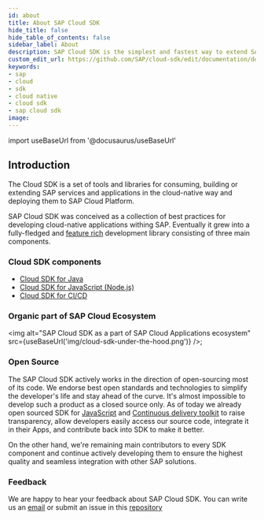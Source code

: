 ```yaml
---
id: about
title: About SAP Cloud SDK
hide_title: false
hide_table_of_contents: false
sidebar_label: About
description: SAP Cloud SDK is the simplest and fastest way to extend SAP services and applications in the cloud.
custom_edit_url: https://github.com/SAP/cloud-sdk/edit/documentation/docs/overview/about.md
keywords:
- sap
- cloud
- sdk
- cloud native
- cloud sdk
- sap cloud sdk
image:
---
```

import useBaseUrl from '@docusaurus/useBaseUrl'

## Introduction ##
The Cloud SDK is a set of tools and libraries for consuming, building or extending SAP services and applications in the
cloud-native way and deploying them to SAP Cloud Platform.

SAP Cloud SDK was conceived as a collection of best practices for developing cloud-native applications withing SAP. Eventually
it grew into a fully-fledged and [feature rich](key-features ) development library consisting of three main components.

### Cloud SDK components ###

- [Cloud SDK for Java](../java/introduction )
- [Cloud SDK for JavaScript (Node.js)](../js/introduction )
- [Cloud SDK for CI/CD](../devops/getting-started )

### Organic part of SAP Cloud Ecosystem ###
<img alt="SAP Cloud SDK as a part of SAP Cloud Applications ecosystem" src={useBaseUrl('img/cloud-sdk-under-the-hood.png')} />;

### Open Source ###
The SAP Cloud SDK actively works in the direction of open-sourcing most of its code. We endorse best open standards and
technologies to simplify the developer's life and stay ahead of the curve. It's almost impossible to develop such a product
as a closed source only. As of today we already open sourced SDK for [JavaScript](https://github.com/SAP/cloud-sdk ) and
[Continuous delivery toolkit](https://github.com/SAP/cloud-s4-sdk-pipeline )  to raise transparency, allow developers easily access our source code,
integrate it in their Apps, and contribute back into SDK to make it better.

On the other hand, we're remaining main contributors to every SDK component and continue actively developing them to
ensure the highest quality and seamless integration with other SAP solutions.

### Feedback ###
We are happy to hear your feedback about SAP Cloud SDK. You can write us an [email](s4sdk@sap.com ) or submit an issue
in this [repository](https://github.com/SAP/cloud-sdk/issues)
